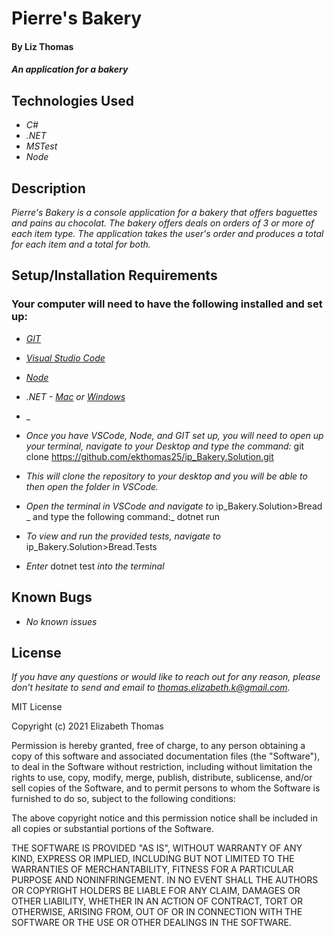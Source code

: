 # Pierre's Bakery

#### By Liz Thomas

#### _An application for a bakery_

## Technologies Used

* _C#_
* _.NET_
* _MSTest_
* _Node_


## Description

_Pierre's Bakery is a console application for a bakery that offers baguettes and pains au chocolat. The bakery offers deals on orders of 3 or more of each item type. The application takes the user's order and produces a total for each item and a total for both._

## Setup/Installation Requirements

### Your computer will need to have the following installed and set up:
* _[GIT](https://docs.github.com/en/get-started/quickstart/set-up-git)_
* _[Visual Studio Code](https://code.visualstudio.com/download)_
* _[Node](https://nodejs.dev/learn/how-to-install-nodejs)_
* _.NET - [Mac](https://dotnet.microsoft.com/download/dotnet/thank-you/sdk-5.0.401-macos-x64-installer) or [Windows](https://dotnet.microsoft.com/download/dotnet/thank-you/sdk-5.0.401-windows-x64-installer)_
* _



* _Once you have VSCode, Node, and GIT set up, you will need to open up your terminal, navigate to your Desktop and type the command:_
git clone https://github.com/ekthomas25/ip_Bakery.Solution.git

* _This will clone the repository to your desktop and you will be able to then open the folder in VSCode._
* _Open the terminal in VSCode and navigate to_ ip_Bakery.Solution>Bread _ and type the following command:_ dotnet run
* _To view and run the provided tests, navigate to_ ip_Bakery.Solution>Bread.Tests
* _Enter_ dotnet test _into the terminal_

## Known Bugs

* _No known issues_

## License

_If you have any questions or would like to reach out for any reason, please don't hesitate to send and email to [thomas.elizabeth.k@gmail.com](mailto:thomas.elizabeth.k@gmail.com)._

MIT License

Copyright (c) 2021 Elizabeth Thomas

Permission is hereby granted, free of charge, to any person obtaining a copy
of this software and associated documentation files (the "Software"), to deal
in the Software without restriction, including without limitation the rights
to use, copy, modify, merge, publish, distribute, sublicense, and/or sell
copies of the Software, and to permit persons to whom the Software is
furnished to do so, subject to the following conditions:

The above copyright notice and this permission notice shall be included in all
copies or substantial portions of the Software.

THE SOFTWARE IS PROVIDED "AS IS", WITHOUT WARRANTY OF ANY KIND, EXPRESS OR
IMPLIED, INCLUDING BUT NOT LIMITED TO THE WARRANTIES OF MERCHANTABILITY,
FITNESS FOR A PARTICULAR PURPOSE AND NONINFRINGEMENT. IN NO EVENT SHALL THE
AUTHORS OR COPYRIGHT HOLDERS BE LIABLE FOR ANY CLAIM, DAMAGES OR OTHER
LIABILITY, WHETHER IN AN ACTION OF CONTRACT, TORT OR OTHERWISE, ARISING FROM,
OUT OF OR IN CONNECTION WITH THE SOFTWARE OR THE USE OR OTHER DEALINGS IN THE
SOFTWARE.